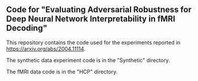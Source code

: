 ## Code for "Evaluating Adversarial Robustness for Deep Neural Network Interpretability in fMRI Decoding"

This repository contains the code used for the experiments reported in https://arxiv.org/abs/2004.11114.

The synthetic data experiment code is in the "Synthetic" directory.

The fMRI data code is in the "HCP" directory.
